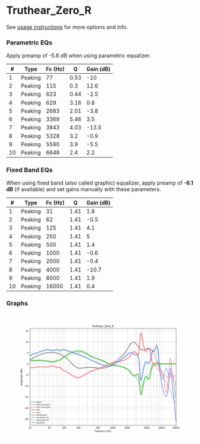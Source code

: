 # Truthear_Zero_R
See [usage instructions](https://github.com/jaakkopasanen/AutoEq#usage) for more options and info.

### Parametric EQs
Apply preamp of -5.8 dB when using parametric equalizer.

|   # | Type    |   Fc (Hz) |    Q |   Gain (dB) |
|-----|---------|-----------|------|-------------|
|   1 | Peaking |        77 | 0.53 |       -10   |
|   2 | Peaking |       115 | 0.3  |        12.6 |
|   3 | Peaking |       623 | 0.44 |        -2.5 |
|   4 | Peaking |       629 | 3.16 |         0.8 |
|   5 | Peaking |      2683 | 2.01 |        -3.8 |
|   6 | Peaking |      3369 | 5.46 |         3.5 |
|   7 | Peaking |      3843 | 4.03 |       -13.5 |
|   8 | Peaking |      5328 | 3.2  |        -0.9 |
|   9 | Peaking |      5590 | 3.9  |        -5.5 |
|  10 | Peaking |      6648 | 2.4  |         2.2 |

### Fixed Band EQs
When using fixed band (also called graphic) equalizer, apply preamp of **-6.1 dB** (if available) and set gains manually with these parameters.

|   # | Type    |   Fc (Hz) |    Q |   Gain (dB) |
|-----|---------|-----------|------|-------------|
|   1 | Peaking |        31 | 1.41 |         1.8 |
|   2 | Peaking |        62 | 1.41 |        -0.5 |
|   3 | Peaking |       125 | 1.41 |         4.1 |
|   4 | Peaking |       250 | 1.41 |         5   |
|   5 | Peaking |       500 | 1.41 |         1.4 |
|   6 | Peaking |      1000 | 1.41 |        -0.6 |
|   7 | Peaking |      2000 | 1.41 |        -0.4 |
|   8 | Peaking |      4000 | 1.41 |       -10.7 |
|   9 | Peaking |      8000 | 1.41 |         1.9 |
|  10 | Peaking |     16000 | 1.41 |         0.4 |

### Graphs
![](./Truthear_Zero_R.png)
